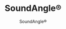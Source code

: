 ---
title: "SoundAngle®"
image_primary: "img/Arktura-SoundAngle-Ceiling-Feature-Image-v5-1600x1600.png"
image_secondary: "img/Arktura-SoundAngle-Confidential_WEB_1-scaled.jpg"
description: "SoundAngle%AE%20ceiling%20system%u2019s%20V-shaped%20baffles%20offer%20a%20scalable%20way%20to%20add%20dimensionality%20and%20decrease%20acoustical%20reverberations%20across%20spaces.%20Its%20angled%20face%20design%20and%20construction%20from%20our%20Soft%20Sound%AE%20acoustical%20material%20combine%20to%20dramatically%20reduce%20noise%20from%20all%20directions.%20SoundAngle%AE%20can%20be%20configured%20in%20numerous%20ways%20to%20adapt%20to%20existing%20structural%20elements%20and%20fit%20your%20design%20vision.%20Choose%20from%20two%20depths%20and%20a%20range%20of%20lengths%2C%20all%20available%20in%20a%20variety%20of%20colors%20and%20finishes%2C%20including%20wood-grain%20textures."
designer: "Arktura"
subtitle: "SoundAngle®"
href: "https://arktura.com/product/soundangle/"
tags: 
  - "arktura"
  - "Acoustic"
  - "Ceiling Baffles"
  - "ceiling-baffles"
category: "ceiling-baffles"
manufacturer: "Arktura"
slug: "/manufacturers/arktura/ceiling-baffles/arktura-sound-angle"
---